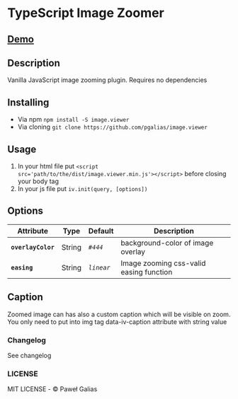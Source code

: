 # TypeScript Image Zoomer

## [Demo](https://htmlpreview.github.io/?https://github.com/pgalias/image.viewer/blob/master/index.html)

## Description
Vanilla JavaScript image zooming plugin. Requires no dependencies

## Installing
- Via npm
`npm install -S image.viewer`
- Via cloning
`git clone https://github.com/pgalias/image.viewer`

## Usage
1. In your html file put `<script src='path/to/the/dist/image.viewer.min.js'></script>` before closing your body tag
2. In your js file put `iv.init(query, [options])`

## Options
| Attribute             | Type      | Default       | Description                               |
| ---                   | ---       | ---           | ---                                       |
| **`overlayColor`**    | String    | *`#444`*      | background-color of image overlay         |
| **`easing`**          | String    | *`linear`*    | Image zooming css-valid easing function   |

## Caption
Zoomed image can has also a custom caption which will be visible on zoom. You only need to put into img tag data-iv-caption attribute with string value

### Changelog
See changelog

### LICENSE
MIT LICENSE - © Paweł Galias
